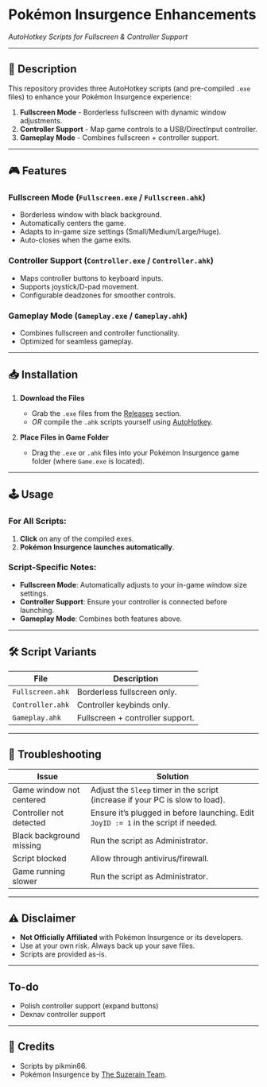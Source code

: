 # Pokémon Insurgence Enhancements  
*AutoHotkey Scripts for Fullscreen & Controller Support*  

---

## 📖 Description  
This repository provides three AutoHotkey scripts (and pre-compiled `.exe` files) to enhance your Pokémon Insurgence experience:  
1. **Fullscreen Mode** - Borderless fullscreen with dynamic window adjustments.  
2. **Controller Support** - Map game controls to a USB/DirectInput controller.  
3. **Gameplay Mode** - Combines fullscreen + controller support.  

---

## 🎮 Features  
### Fullscreen Mode (`Fullscreen.exe` / `Fullscreen.ahk`)  
- Borderless window with black background.  
- Automatically centers the game.  
- Adapts to in-game size settings (Small/Medium/Large/Huge).  
- Auto-closes when the game exits.  

### Controller Support (`Controller.exe` / `Controller.ahk`)  
- Maps controller buttons to keyboard inputs.  
- Supports joystick/D-pad movement.  
- Configurable deadzones for smoother controls.  

### Gameplay Mode (`Gameplay.exe` / `Gameplay.ahk`)  
- Combines fullscreen and controller functionality.  
- Optimized for seamless gameplay.  

---

## 📥 Installation  
1. **Download the Files**  
   - Grab the `.exe` files from the [Releases](https://github.com/pikmin66/insurgence_enhancements/releases) section.  
   - *OR* compile the `.ahk` scripts yourself using [AutoHotkey](https://www.autohotkey.com/).  

2. **Place Files in Game Folder**  
   - Drag the `.exe` or `.ahk` files into your Pokémon Insurgence game folder (where `Game.exe` is located).  

---

## 🕹️ Usage  
### For All Scripts:  
1. **Click** on any of the compiled exes.  
2. **Pokémon Insurgence launches automatically**.  

### Script-Specific Notes:  
- **Fullscreen Mode**: Automatically adjusts to your in-game window size settings.  
- **Controller Support**: Ensure your controller is connected before launching.  
- **Gameplay Mode**: Combines both features above.  

---

## 🛠️ Script Variants  
| File                | Description                                  |  
|---------------------|----------------------------------------------|  
| `Fullscreen.ahk`    | Borderless fullscreen only.                  |  
| `Controller.ahk`    | Controller keybinds only.                    |  
| `Gameplay.ahk`      | Fullscreen + controller support.             |  

---

## 🚨 Troubleshooting  
**Issue**                | **Solution**  
-------------------------|-------------  
Game window not centered | Adjust the `Sleep` timer in the script (increase if your PC is slow to load).  
Controller not detected  | Ensure it’s plugged in before launching. Edit `JoyID := 1` in the script if needed.  
Black background missing | Run the script as Administrator.  
Script blocked           | Allow through antivirus/firewall.  
Game running slower      | Run the script as Administrator.

---

## ⚠️ Disclaimer  
- **Not Officially Affiliated** with Pokémon Insurgence or its developers.  
- Use at your own risk. Always back up your save files.  
- Scripts are provided as-is.  
---
## To-do
- Polish controller support (expand buttons)
- Dexnav controller support

---

## 📜 Credits  
- Scripts by pikmin66.  
- Pokémon Insurgence by [The Suzerain Team](https://www.p-insurgence.com/).  